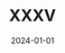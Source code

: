 ---
title: "XXXV"
layout: poema_custom
date: 2024-01-01
show_full_date: false
permalink: /poemas/XXXV/
categoria: sin titulo 2023/2
autor: Carlos Wolf
parrafos:
  - texto: |
      El día de hoy del goteo del catéter
      cayó inevitablemente a las doce quince el alma de mi abuela.
      Partió el día de hoy sin maletas,
      nos dejó su dolor y su alegría;
      amor, sobre todo su amor
    alineamiento: izquierda
  - texto: |
      Nos dejó su voz, sus boleros,
      sus memorias.
      Nos dejo y no nos dejo del todo,
      me quedo pues con etas
      semanas estos meses estos
      años
    alineamiento: izquierda
  - texto: |
     Gracias
    alineamiento: centrado
---